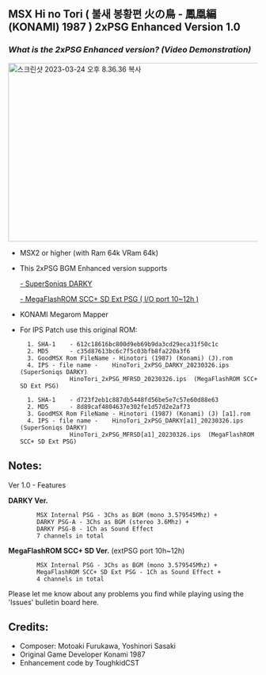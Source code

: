 ## MSX Hi no Tori ( 불새 봉황편 火の鳥 - 鳳凰編 (KONAMI) 1987 ) 2xPSG Enhanced Version 1.0

### *What is the 2xPSG Enhanced version? (Video Demonstration)*
<a data-flickr-embed="true" href="https://youtu.be/A2SwAj_0Fkc" title="스크린샷 2023-03-24 오후 8.36.36 복사"><img src="https://live.staticflickr.com/65535/52769028452_9f368dcd9a_z.jpg" width="640" height="360" alt="스크린샷 2023-03-24 오후 8.36.36 복사"/></a>

- MSX2 or higher (with Ram 64k VRam 64k) 
	
- This 2xPSG BGM Enhanced version supports 

	[- SuperSoniqs DARKY](https://www.msx.org/wiki/SuperSoniqs_Darky) 
     
	[- MegaFlashROM SCC+ SD Ext PSG ( I/O port 10~12h )](https://www.msx.org/wiki/MSX_Cartridge_Shop_MegaFlashROM_SCC%2B_SD)
			    

- KONAMI Megarom Mapper
	
- For IPS Patch use this original ROM:

		1. SHA-1	- 612c18616bc800d9eb69b9da3cd29eca31f50c1c
		2. MD5	  	- c35d87613bc6c7f5c03bfb8fa220a3f6
		3. GoodMSX Rom FileName - Hinotori (1987) (Konami) (J).rom
		4. IPS - file name - 	HinoTori_2xPSG_DARKY_20230326.ips  (SuperSoniqs DARKY)
					HinoTori_2xPSG_MFRSD_20230326.ips  (MegaFlashROM SCC+ SD Ext PSG)
					
		1. SHA-1	- d723f2eb1c887db5448fd56be5e7c57e60d88e63
		2. MD5	  	- 8d89caf4804637e302fe1d57d2e2af73
		3. GoodMSX Rom FileName - Hinotori (1987) (Konami) (J) [a1].rom
		4. IPS - file name - 	HinoTori_2xPSG_DARKY[a1]_20230326.ips  (SuperSoniqs DARKY)
					HinoTori_2xPSG_MFRSD[a1]_20230326.ips  (MegaFlashROM SCC+ SD Ext PSG)

## Notes:

Ver 1.0 - Features 

**DARKY Ver.**

            MSX Internal PSG - 3Chs as BGM (mono 3.579545Mhz) + 
            DARKY PSG-A - 3Chs as BGM (stereo 3.6Mhz) +
            DARKY PSG-B - 1Ch as Sound Effect 
            7 channels in total

**MegaFlashROM SCC+ SD Ver.**  (extPSG port 10h~12h)

            MSX Internal PSG - 3Chs as BGM (mono 3.579545Mhz) +
            MegaFlashROM SCC+ SD Ext PSG - 1Ch as Sound Effect +
            4 channels in total

Please let me know about any problems you find while playing using the 'Issues' bulletin board here.
    	

## Credits:

- Composer: Motoaki Furukawa, Yoshinori Sasaki
- Original Game Developer Konami 1987
- Enhancement code by ToughkidCST 
